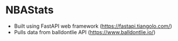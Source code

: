 # NBAStats
- Built using FastAPI web framework (https://fastapi.tiangolo.com/)
- Pulls data from balldontlie API (https://www.balldontlie.io/)
